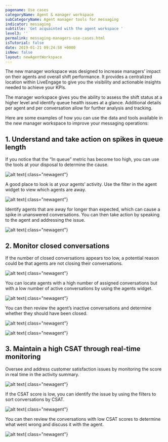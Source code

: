 ```yaml
---
pagename: Use cases
categoryName: Agent & manager workspace
subCategoryName: Agent manager tools for messaging
indicator: messaging
subtitle: 'Get acquainted with the agent workspace '
level3: ''
permalink: messaging-managers-use-cases.html
isTutorial: false
date: 2019-01-21 09:24:58 +0000
isNew: false
layout: newAgentWorkspace
---
```


The new manager workspace was designed to increase managers’ impact on their agents and overall shift performance. It provides a centralized location within LiveEngage to give you the visibility and actionable insights needed to achieve your KPIs.

The manager workspace gives you the ability to assess the shift status at a higher level and identify queue health issues at a glance. Additional details per agent and per conversation allow for further analysis and tracking.

Here are some examples of how you can use the data and tools available in the new manager workspace to improve your messaging operations:

## 1. Understand and take action on spikes in queue length

If you notice that the “In queue” metric has become too high, you can use the tools at your disposal to determine the cause.

![alt text](img/new-manager-workspace-use-case-2.png){:class="newagent"}

A good place to look is at your agents’ activity. Use the filter in the agent widget to view which agents are away.

![alt text](img/new-manager-workspace-use-case-3.png){:class="newagent"}

Identify agents that are away for longer than expected, which can cause a spike in unanswered conversations. You can then take action by speaking to the agent and addressing the issue.

![alt text](img/new-manager-workspace-use-case-4.png){:class="newagent"}

## 2. Monitor closed conversations

If the number of closed conversations appears too low, a potential reason could be that agents are not closing their conversations.

![alt text](img/new-manager-workspace-use-case-5.png){:class="newagent"}

You can locate agents with a high number of assigned conversations but with a low number of active conversations by using the agents widget.

![alt text](img/new-manager-workspace-use-case-6.png){:class="newagent"}

You can then review the agent’s inactive conversations and determine whether they should have been closed.

![alt text](img/new-manager-workspace-use-case-7.png){:class="newagent"}

![alt text](img/new-manager-workspace-use-case-7a.png){:class="newagent"}

## 3. Maintain a high CSAT through real-time monitoring

Oversee and address customer satisfaction issues by monitoring the score in real time in the activity summary.

![alt text](img/new-manager-workspace-use-case-9.png){:class="newagent"}

If the CSAT score is low, you can identify the issue by using the filters to sort conversations by CSAT.

![alt text](img/new-manager-workspace-use-case-10.png){:class="newagent"}

You can then review the conversations with low CSAT scores to determine what went wrong and discuss it with the agent.

![alt text](img/new-manager-workspace-use-case-11.png){:class="newagent"}
